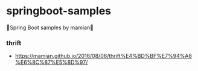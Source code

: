 # springboot-samples
👻Spring Boot samples by mamian👻

### thrift
+ https://mamian.github.io/2016/08/06/thrift%E4%BD%BF%E7%94%A8%E6%8C%87%E5%8D%97/

